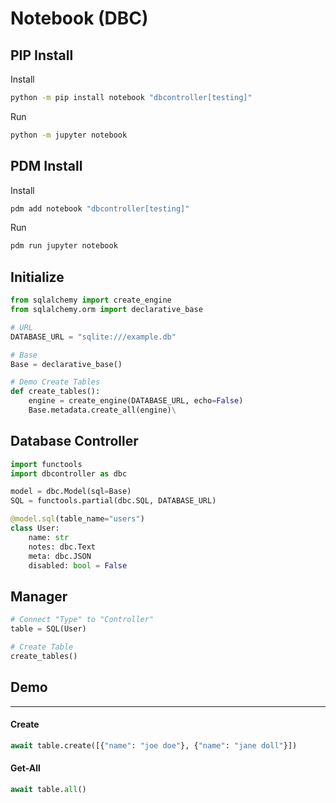 # **Notebook (DBC)**

## **PIP** Install

Install

```sh
python -m pip install notebook "dbcontroller[testing]"
```

Run

```sh
python -m jupyter notebook
```

## **PDM** Install

Install

```sh
pdm add notebook "dbcontroller[testing]"
```

Run

```sh
pdm run jupyter notebook
```

## Initialize

```py
from sqlalchemy import create_engine
from sqlalchemy.orm import declarative_base

# URL
DATABASE_URL = "sqlite:///example.db"

# Base
Base = declarative_base()

# Demo Create Tables
def create_tables():
    engine = create_engine(DATABASE_URL, echo=False)
    Base.metadata.create_all(engine)\
```

## Database **Controller**

```py
import functools
import dbcontroller as dbc

model = dbc.Model(sql=Base)
SQL = functools.partial(dbc.SQL, DATABASE_URL)

@model.sql(table_name="users")
class User:
    name: str
    notes: dbc.Text
    meta: dbc.JSON
    disabled: bool = False
```

## Manager

```py
# Connect "Type" to "Controller"
table = SQL(User)

# Create Table
create_tables()
```

## Demo

---

#### **Create**

```py
await table.create([{"name": "joe doe"}, {"name": "jane doll"}])
```

#### **Get-All**

```py
await table.all()
```
